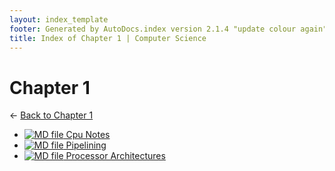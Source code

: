 ```yaml
---
layout: index_template
footer: Generated by AutoDocs.index version 2.1.4 "update colour again" ⓒ Starwort, 2020
title: Index of Chapter 1 | Computer Science
---
```


# **Chapter 1**

← [Back to Chapter 1](..)

- [![MD file](https://img.icons8.com/windows/512/03dac6/regular-document.png) Cpu Notes](Paper_1/section_1/chapter_1/cpu_notes.md)
- [![MD file](https://img.icons8.com/windows/512/03dac6/regular-document.png) Pipelining](Paper_1/section_1/chapter_1/pipelining.md)
- [![MD file](https://img.icons8.com/windows/512/03dac6/regular-document.png) Processor Architectures](Paper_1/section_1/chapter_1/processor_architectures.md)
